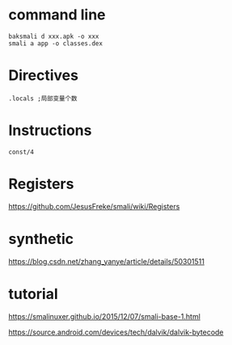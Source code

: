 # command line

```
baksmali d xxx.apk -o xxx
smali a app -o classes.dex
```



# Directives

```smali
.locals ;局部变量个数
```

# Instructions

```smali
const/4 
```

# Registers

https://github.com/JesusFreke/smali/wiki/Registers

# synthetic

https://blog.csdn.net/zhang_yanye/article/details/50301511

# tutorial

https://smalinuxer.github.io/2015/12/07/smali-base-1.html

https://source.android.com/devices/tech/dalvik/dalvik-bytecode